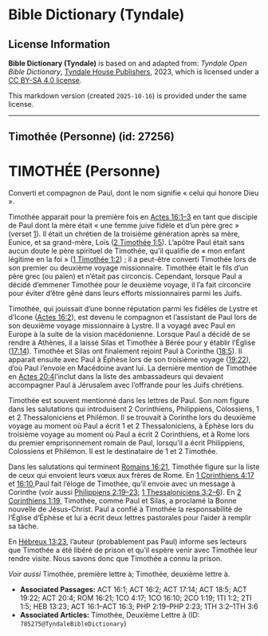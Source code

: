 # Bible Dictionary (Tyndale)

## License Information

**Bible Dictionary (Tyndale)** is based on and adapted from: _Tyndale Open Bible Dictionary_, [Tyndale House Publishers](https://tyndaleopenresources.com/), 2023, which is licensed under a [CC BY-SA 4.0 license](https://creativecommons.org/licenses/by-sa/4.0/legalcode.en).

This markdown version (created `2025-10-16`) is provided under the same license.



--------------------------------

## Timothée (Personne) (id: 27256)

TIMOTHÉE (Personne)
===================

Converti et compagnon de Paul, dont le nom signifie « celui qui honore Dieu ».

Timothée apparait pour la première fois en [Actes 16:1–3](https://ref.ly/Acts16:1-Acts16:3) en tant que disciple de Paul dont la mère était « une femme juive fidèle et d’un père grec » (verset [1](https://ref.ly/Acts16:1)). Il était un chrétien de la troisième génération après sa mère, Eunice, et sa grand\-mère, Loïs ([2 Timothée 1:5](https://ref.ly/2Tim1:5)). L’apôtre Paul était sans aucun doute le père spirituel de Timothée, qu’il qualifie de « mon enfant légitime en la foi » ([1 Timothée 1:2](https://ref.ly/1Tim1:2)) ; il a peut\-être converti Timothée lors de son premier ou deuxième voyage missionnaire. Timothée était le fils d’un père grec (ou païen) et n’était pas circoncis. Cependant, lorsque Paul a décidé d’emmener Timothée pour le deuxième voyage, il l’a fait circoncire pour éviter d’être gêné dans leurs efforts missionnaires parmi les Juifs.

Timothée, qui jouissait d’une bonne réputation parmi les fidèles de Lystre et d’Icone ([Actes 16:2](https://ref.ly/Acts16:2)), est devenu le compagnon et l’assistant de Paul lors de son deuxième voyage missionnaire à Lystre. Il a voyagé avec Paul en Europe à la suite de la vision macédonienne. Lorsque Paul a décidé de se rendre à Athènes, il a laissé Silas et Timothée à Bérée pour y établir l’Église ([17:14](https://ref.ly/Acts17:14)). Timothée et Silas ont finalement rejoint Paul à Corinthe ([18:5](https://ref.ly/Acts18:5)). Il apparait ensuite avec Paul à Éphèse lors de son troisième voyage ([19:22](https://ref.ly/Acts19:22)), d’où Paul l’envoie en Macédoine avant lui. La dernière mention de Timothée en [Actes 20:4](https://ref.ly/Acts20:4)l’inclut dans la liste des ambassadeurs qui devaient accompagner Paul à Jérusalem avec l’offrande pour les Juifs chrétiens.

Timothée est souvent mentionné dans les lettres de Paul. Son nom figure dans les salutations qui introduisent 2 Corinthiens, Philippiens, Colossiens, 1 et 2 Thessaloniciens et Philémon. Il se trouvait à Corinthe lors du deuxième voyage au moment où Paul a écrit 1 et 2 Thessaloniciens, à Éphèse lors du troisième voyage au moment où Paul a écrit 2 Corinthiens, et à Rome lors du premier emprisonnement romain de Paul, lorsqu’il a écrit Philippiens, Colossiens et Philémon. Il est le destinataire de 1 et 2 Timothée.

Dans les salutations qui terminent [Romains 16:21](https://ref.ly/Rom16:21), Timothée figure sur la liste de ceux qui envoient leurs vœux aux frères de Rome. En [1 Corinthiens 4:17](https://ref.ly/1Cor4:17) et [16:10,](https://ref.ly/1Cor16:10)Paul fait l’éloge de Timothée, qu’il envoie avec un message à Corinthe (voir aussi [Philippiens 2:19–23](https://ref.ly/Phil2:19-Phil2:23); [1 Thessaloniciens 3:2–6](https://ref.ly/1Thess3:2-1Thess3:6)). En [2 Corinthiens 1:19,](https://ref.ly/2Cor1:19) Timothée, comme Paul et Silas, a proclamé la Bonne nouvelle de Jésus\-Christ. Paul a confié à Timothée la responsabilité de l’Église d’Éphèse et lui a écrit deux lettres pastorales pour l’aider à remplir sa tâche.

En [Hébreux 13:23,](https://ref.ly/Heb13:23) l’auteur (probablement pas Paul) informe ses lecteurs que Timothée a été libéré de prison et qu’il espère venir avec Timothée leur rendre visite. Nous savons donc que Timothée a connu la prison.

*Voir aussi* Timothée, première lettre à; Timothée, deuxième lettre à.

* **Associated Passages:** ACT 16:1; ACT 16:2; ACT 17:14; ACT 18:5; ACT 19:22; ACT 20:4; ROM 16:21; 1CO 4:17; 1CO 16:10; 2CO 1:19; 1TI 1:2; 2TI 1:5; HEB 13:23; ACT 16:1–ACT 16:3; PHP 2:19–PHP 2:23; 1TH 3:2–1TH 3:6
* **Associated Articles:** Timothée, Deuxième Lettre à (ID: `785275@TyndaleBibleDictionary`)

